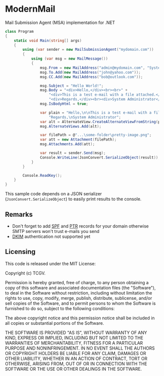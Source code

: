# ModernMail
Mail Submission Agent (MSA) implementation for .NET

```c#
class Program
{
    static void Main(string[] args)
    {
        using (var sender = new MailSubmissionAgent("mydomain.com"))
        {
            using (var msg = new MailMessage())
            {
                msg.From = new MailAddress("admin@mydomain.com", "System Administrator");
                msg.To.Add(new MailAddress("john@yahoo.com"));
                msg.CC.Add(new MailAddress("bob@outlook.com"));

                msg.Subject = "Hello World!";
                msg.Body = "<div>Hello,</div><br><br>" +
                    "<div>This is a test e-mail with a file attached.</div><br><br>" +
                    "<div>Regards,</div><br><div>System Administrator</div>";
                msg.IsBodyHtml = true;

                var plain = "Hello,\n\nThis is a test e-mail with a file attached.\n\n" +
                    "Regards,\nSystem Administrator";
                var alt = AlternateView.CreateAlternateViewFromString(plain, new ContentType("text/plain"));
                msg.AlternateViews.Add(alt);

                var filePath = @"...\some-folder\pretty-image.png";
                var att = new Attachment(filePath);
                msg.Attachments.Add(att);

                var result = sender.Send(msg);
                Console.WriteLine(JsonConvert.SerializeObject(result));
            }
        }

        Console.ReadKey();
    }
}
```

This sample code depends on a JSON serializer (`JsonConvert.SerializeObject`) to easily print results to the console.

## Remarks

- Don't forget to add [SPF](https://en.wikipedia.org/wiki/Sender_Policy_Framework) and [PTR](https://en.wikipedia.org/wiki/Reverse_DNS_lookup) records for your domain otherwise SMTP servers won't trust e-mails you send
- [DKIM](https://en.wikipedia.org/wiki/DomainKeys_Identified_Mail) authentication not supported yet

## Licensing

This code is released under the MIT License:

Copyright (c) TCGV.

Permission is hereby granted, free of charge, to any person obtaining a copy
of this software and associated documentation files (the "Software"), to deal
in the Software without restriction, including without limitation the rights
to use, copy, modify, merge, publish, distribute, sublicense, and/or sell
copies of the Software, and to permit persons to whom the Software is
furnished to do so, subject to the following conditions:

The above copyright notice and this permission notice shall be included in
all copies or substantial portions of the Software.

THE SOFTWARE IS PROVIDED "AS IS", WITHOUT WARRANTY OF ANY KIND, EXPRESS OR
IMPLIED, INCLUDING BUT NOT LIMITED TO THE WARRANTIES OF MERCHANTABILITY,
FITNESS FOR A PARTICULAR PURPOSE AND NONINFRINGEMENT. IN NO EVENT SHALL THE
AUTHORS OR COPYRIGHT HOLDERS BE LIABLE FOR ANY CLAIM, DAMAGES OR OTHER
LIABILITY, WHETHER IN AN ACTION OF CONTRACT, TORT OR OTHERWISE, ARISING FROM,
OUT OF OR IN CONNECTION WITH THE SOFTWARE OR THE USE OR OTHER DEALINGS IN
THE SOFTWARE.
